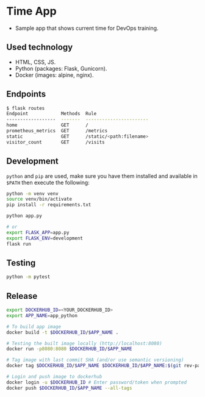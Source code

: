# Time App

- Sample app that shows current time for DevOps training.

## Used technology

- HTML, CSS, JS.
- Python (packages: Flask, Gunicorn).
- Docker (images: alpine, nginx).

## Endpoints

```bash
$ flask routes
Endpoint            Methods  Rule
------------------  -------  -----------------------
home                GET      /
prometheus_metrics  GET      /metrics
static              GET      /static/<path:filename>
visitor_count       GET      /visits
```

## Development

`python` and `pip` are used, make sure you have them installed and available in `$PATH` then execute the following:

```bash
python -m venv venv
source venv/bin/activate
pip install -r requirements.txt

python app.py

# or
export FLASK_APP=app.py
export FLASK_ENV=development
flask run
```

## Testing

```bash
python -m pytest
```

## Release

```bash
export DOCKERHUB_ID=<YOUR_DOCKERHUB_ID>
export APP_NAME=app_python

# To build app image
docker build -t $DOCKERHUB_ID/$APP_NAME .

# Testing the built image locally (http://localhost:8080)
docker run -p8080:8080 $DOCKERHUB_ID/$APP_NAME

# Tag image with last commit SHA (and/or use semantic versioning)
docker tag $DOCKERHUB_ID/$APP_NAME $DOCKERHUB_ID/$APP_NAME:$(git rev-parse --short HEAD)

# Login and push image to dockerhub
docker login -u $DOCKERHUB_ID # Enter password/token when prompted
docker push $DOCKERHUB_ID/$APP_NAME --all-tags
```
